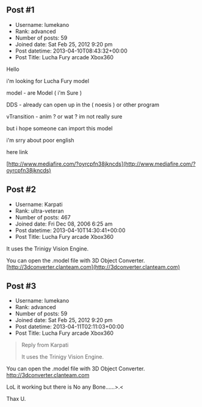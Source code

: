 ## Post #1
- Username: lumekano
- Rank: advanced
- Number of posts: 59
- Joined date: Sat Feb 25, 2012 9:20 pm
- Post datetime: 2013-04-10T08:43:32+00:00
- Post Title: Lucha Fury arcade Xbox360

Hello 

i'm looking for Lucha Fury model

model - are Model ( i'm Sure )

DDS - already can open up in the ( noesis ) or other program

vTransition - anim ? or wat ? im not really sure

but i hope someone can import this model 

i'm srry about poor english

here link 

[http://www.mediafire.com/?oyrcpfn38jkncds](http://www.mediafire.com/?oyrcpfn38jkncds)
## Post #2
- Username: Karpati
- Rank: ultra-veteran
- Number of posts: 467
- Joined date: Fri Dec 08, 2006 6:25 am
- Post datetime: 2013-04-10T14:30:41+00:00
- Post Title: Lucha Fury arcade Xbox360

It uses the Trinigy Vision Engine.

You can open the .model file with 3D Object Converter.
[http://3dconverter.clanteam.com](http://3dconverter.clanteam.com)
## Post #3
- Username: lumekano
- Rank: advanced
- Number of posts: 59
- Joined date: Sat Feb 25, 2012 9:20 pm
- Post datetime: 2013-04-11T02:11:03+00:00
- Post Title: Lucha Fury arcade Xbox360

> Reply from Karpati
>
> It uses the Trinigy Vision Engine.

You can open the .model file with 3D Object Converter.
http://3dconverter.clanteam.com

LoL it working but there is No any Bone......>.< 

Thax U.
